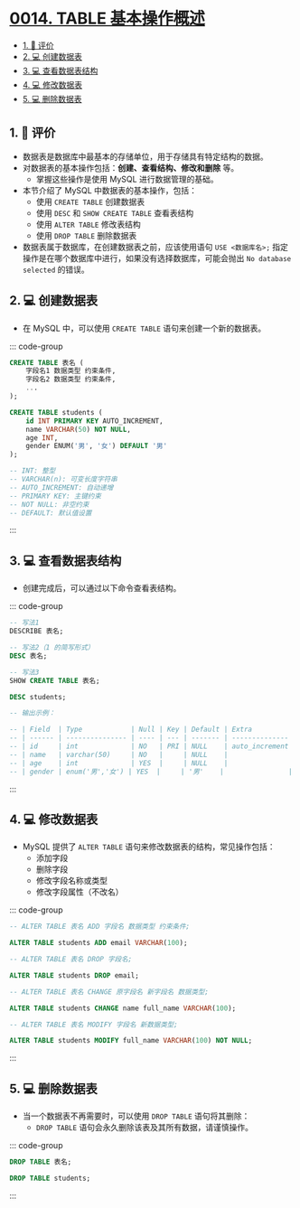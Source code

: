 # [0014. TABLE 基本操作概述](https://github.com/tnotesjs/TNotes.sql/tree/main/notes/0014.%20TABLE%20%E5%9F%BA%E6%9C%AC%E6%93%8D%E4%BD%9C%E6%A6%82%E8%BF%B0)

<!-- region:toc -->

- [1. 🫧 评价](#1--评价)
- [2. 💻 创建数据表](#2--创建数据表)
- [3. 💻 查看数据表结构](#3--查看数据表结构)
- [4. 💻 修改数据表](#4--修改数据表)
- [5. 💻 删除数据表](#5--删除数据表)

<!-- endregion:toc -->

## 1. 🫧 评价

- 数据表是数据库中最基本的存储单位，用于存储具有特定结构的数据。
- 对数据表的基本操作包括：**创建、查看结构、修改和删除** 等。
  - 掌握这些操作是使用 MySQL 进行数据管理的基础。
- 本节介绍了 MySQL 中数据表的基本操作，包括：
  - 使用 `CREATE TABLE` 创建数据表
  - 使用 `DESC` 和 `SHOW CREATE TABLE` 查看表结构
  - 使用 `ALTER TABLE` 修改表结构
  - 使用 `DROP TABLE` 删除数据表
- 数据表属于数据库，在创建数据表之前，应该使用语句 `USE <数据库名>;` 指定操作是在哪个数据库中进行，如果没有选择数据库，可能会抛出 `No database selected` 的错误。

## 2. 💻 创建数据表

- 在 MySQL 中，可以使用 `CREATE TABLE` 语句来创建一个新的数据表。

::: code-group

```sql [基本语法]
CREATE TABLE 表名 (
    字段名1 数据类型 约束条件,
    字段名2 数据类型 约束条件,
    ...
);
```

```sql [示例]
CREATE TABLE students (
    id INT PRIMARY KEY AUTO_INCREMENT,
    name VARCHAR(50) NOT NULL,
    age INT,
    gender ENUM('男', '女') DEFAULT '男'
);

-- INT: 整型
-- VARCHAR(n): 可变长度字符串
-- AUTO_INCREMENT: 自动递增
-- PRIMARY KEY: 主键约束
-- NOT NULL: 非空约束
-- DEFAULT: 默认值设置
```

:::

## 3. 💻 查看数据表结构

- 创建完成后，可以通过以下命令查看表结构。

::: code-group

```sql [查看数据表结构的多种写法]
-- 写法1
DESCRIBE 表名;

-- 写法2（1 的简写形式）
DESC 表名;

-- 写法3
SHOW CREATE TABLE 表名;
```

```sql [示例]
DESC students;

-- 输出示例：

-- | Field  | Type            | Null | Key | Default | Extra          |
-- | ------ | --------------- | ---- | --- | ------- | -------------- |
-- | id     | int             | NO   | PRI | NULL    | auto_increment |
-- | name   | varchar(50)     | NO   |     | NULL    |                |
-- | age    | int             | YES  |     | NULL    |                |
-- | gender | enum('男','女') | YES  |     | '男'    |                |
```

:::

## 4. 💻 修改数据表

- MySQL 提供了 `ALTER TABLE` 语句来修改数据表的结构，常见操作包括：
  - 添加字段
  - 删除字段
  - 修改字段名称或类型
  - 修改字段属性（不改名）

::: code-group

```sql [添加字段]
-- ALTER TABLE 表名 ADD 字段名 数据类型 约束条件;

ALTER TABLE students ADD email VARCHAR(100);
```

```sql [删除字段]
-- ALTER TABLE 表名 DROP 字段名;

ALTER TABLE students DROP email;
```

```sql [修改字段名称或类型]
-- ALTER TABLE 表名 CHANGE 原字段名 新字段名 数据类型;

ALTER TABLE students CHANGE name full_name VARCHAR(100);
```

```sql [修改字段属性（不改名）]
-- ALTER TABLE 表名 MODIFY 字段名 新数据类型;

ALTER TABLE students MODIFY full_name VARCHAR(100) NOT NULL;
```

:::

## 5. 💻 删除数据表

- 当一个数据表不再需要时，可以使用 `DROP TABLE` 语句将其删除：
  - `DROP TABLE` 语句会永久删除该表及其所有数据，请谨慎操作。

::: code-group

```sql [基本语法]
DROP TABLE 表名;
```

```sql [示例]
DROP TABLE students;
```

:::
